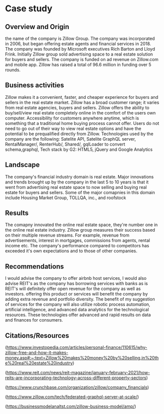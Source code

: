 # Case study 

## Overview and Origin

the name of the company is Zillow Group. The company was incorporated in 2006, but began offering estate agents and financial services in 2018. The company was founded by Microsoft executives Rich Barton and Lloyd Frink. Initially Zillow group sold advertising space to a real estate solution for buyers and sellers. The company is funded on ad revenue on Zillow.com and mobile app. Zillow has raised a total of 96.6 million in funding over 5 rounds. 

## Business activities

Zillow makes it a convenient, faster, and cheaper experience for buyers and sellers in the real estate market. Zillow has a broad customer range; it varies from real estate agencies, buyers and sellers. Zillow offers the ability to buy/sell/view real estate completely online in the comfort of the users own computer. Accessibility for customers anywhere anytime, which is something that a traditional home buying process cannot offer. Users do not need to go out of their way to view real estate options and have the potential to be prequalified directly from Zillow. Technologies used by the company are the following: Satelite API, Satelite GraphQL server, RentalManager/, RenterHub/, Shared/, gqlLoader to convert schema,graphql, Tech stack by G2: HTML5, jQuery and Google Analytics

## Landscape

The company's financial industry domain is real estate. Major innovations and trends brought up by the company in the last 5 to 10 years is that it went from advertising real estate space to now selling and buying real estate for buyers and sellers. Some of the major comapnies in this domain include Housing Market Group, TOLLQA, inc., and roofstock

## Results

The comapny innovated the online real estate space, they're number one in the online real estate industry. Zillow group measures their success based on their multiple revenue streams. For example, revenue from advertisements, interest in mortgages, commissions from agents, rental income etc. The company's performance compared to competitors has exceeded it's own expectations and to those of other companies. 

## Recommendations

I would advise the company to offer airbnb host services, I would also advise REIT's as the company has borrowing services with banks as is REIT's will definitely offer open revenue for the company as well as investors. offering this product or services will benefit the company by adding extra revenue and portfolio diversity. The benefit of my suggestion of services for the company will also utilize robotic process automation, artificial intelligence, and advanced data analytics for the technological resources. These technologies offer advanced and rapid results on data and finances for consumers. 

## Citations/Resources

(https://www.investopedia.com/articles/personal-finance/110615/why-zillow-free-and-how-it-makes-money.asp#:~:text=Zillow%20makes%20money%20by%20selling,in%20the%20real%20estate%20industry)

(https://www.reit.com/news/reit-magazine/january-february-2021/how-reits-are-incorporating-technology-across-different-property-sectors)

(https://www.crunchbase.com/organization/zillow/company_financials)

(https://www.zillow.com/tech/federated-graphql-server-at-scale/)

(https://businessmodelanaltst.com/zillow-business-model/amp/)